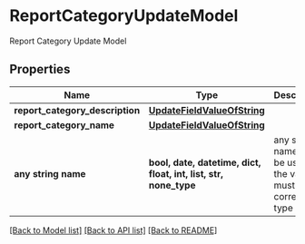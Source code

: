 # ReportCategoryUpdateModel

Report Category Update Model

## Properties
Name | Type | Description | Notes
------------ | ------------- | ------------- | -------------
**report_category_description** | [**UpdateFieldValueOfString**](UpdateFieldValueOfString.md) |  | [optional] 
**report_category_name** | [**UpdateFieldValueOfString**](UpdateFieldValueOfString.md) |  | [optional] 
**any string name** | **bool, date, datetime, dict, float, int, list, str, none_type** | any string name can be used but the value must be the correct type | [optional]

[[Back to Model list]](../README.md#documentation-for-models) [[Back to API list]](../README.md#documentation-for-api-endpoints) [[Back to README]](../README.md)


